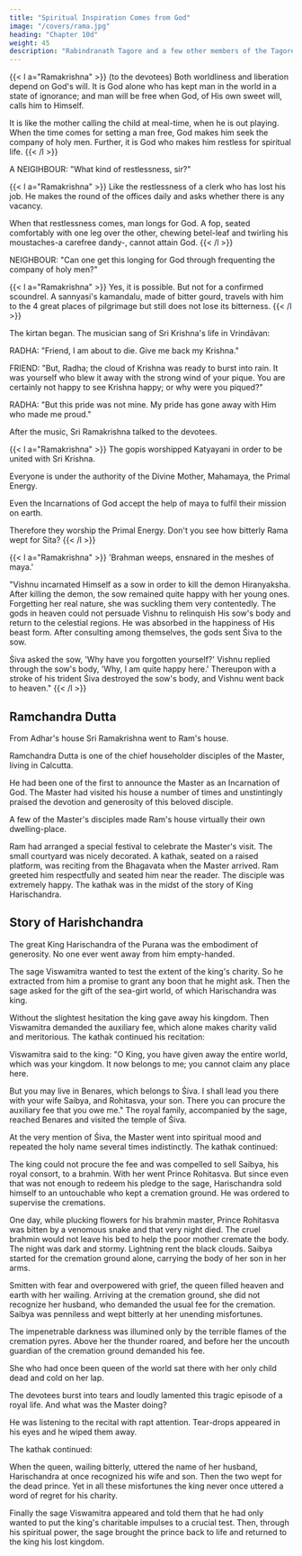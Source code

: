 ```yaml
---
title: "Spiritual Inspiration Comes from God"
image: "/covers/rama.jpg"
heading: "Chapter 10d"
weight: 45
description: "Rabindranath Tagore and a few other members of the Tagore family were present"
---
```



{{< l a="Ramakrishna" >}}
(to the devotees) Both worldliness and liberation depend on God's will. It is God alone who has kept man in the world in a state of ignorance; and man will be free when God, of His own sweet will, calls him to Himself.

It is like the mother calling the child at meal-time, when he is out playing. When the time comes for setting a man free, God makes him seek the company of holy men. Further, it is God who makes him restless for spiritual life.
{{< /l >}}


A NEIGIHBOUR: "What kind of restlessness, sir?"


{{< l a="Ramakrishna" >}}
Like the restlessness of a clerk who has lost his job. He makes the round of the offices daily and asks whether there is any vacancy. 

When that restlessness comes, man longs for God. A fop, seated comfortably with one leg over the other, chewing betel-leaf and twirling his moustaches-a carefree dandy-, cannot attain God.
{{< /l >}}


NEIGHBOUR: "Can one get this longing for God through frequenting the company of holy men?"


{{< l a="Ramakrishna" >}}
Yes, it is possible. But not for a confirmed scoundrel. A sannyasi's kamandalu, made of bitter gourd, travels with him to the 4 great places of pilgrimage but still does not lose its bitterness.
{{< /l >}}


The kirtan began. The musician sang of Sri Krishna's life in Vrindāvan:


RADHA: "Friend, I am about to die. Give me back my Krishna."

FRIEND: "But, Radha; the cloud of Krishna was ready to burst into rain. It was yourself who blew it away with the strong wind of your pique. You are certainly not happy to see Krishna happy; or why were you piqued?"

RADHA: "But this pride was not mine. My pride has gone away with Him who made me proud."


After the music, Sri Ramakrishna talked to the devotees.

{{< l a="Ramakrishna" >}}
The gopis worshipped Katyayani in order to be united with Sri Krishna.

Everyone is under the authority of the Divine Mother, Mahamaya, the Primal Energy.

Even the Incarnations of God accept the help of maya to fulfil their mission on earth.

Therefore they worship the Primal Energy. Don't you see how bitterly Rama wept for Sita? 
{{< /l >}}


{{< l a="Ramakrishna" >}}
'Brahman weeps, ensnared in the meshes of maya.'

"Vishnu incarnated Himself as a sow in order to kill the demon Hiranyaksha. After killing the demon, the sow remained quite happy with her young ones. Forgetting her real nature, she was suckling them very contentedly. The gods in heaven could not persuade Vishnu to relinquish His sow's body and return to the celestial regions. He was absorbed in the happiness of His beast form. After consulting among themselves, the gods sent Śiva to the sow. 

Śiva asked the sow, 'Why have you forgotten yourself?' Vishnu replied through the sow's body, 'Why, I am quite happy here.' Thereupon with a stroke of his trident Śiva destroyed the sow's body, and Vishnu went back to heaven."
{{< /l >}}


## Ramchandra Dutta

From Adhar's house Sri Ramakrishna went to Ram's house. 

Ramchandra Dutta is one of the chief householder disciples of the Master, living in Calcutta.

He had been one of the first to announce the Master as an Incarnation of God. The Master had visited his house a number of times and unstintingly praised the devotion and generosity of this beloved disciple. 

A few of the Master's disciples made Ram's house virtually their own dwelling-place.

Ram had arranged a special festival to celebrate the Master's visit. The small courtyard was nicely decorated. A kathak, seated on a raised platform, was reciting from the Bhagavata when the Master arrived. Ram greeted him respectfully and seated him near the reader. The disciple was extremely happy. The kathak was in the midst of the story of King Harischandra.


## Story of Harishchandra

The great King Harischandra of the Purana was the embodiment of generosity. No one ever went away from him empty-handed. 

The sage Viswamitra wanted to test the extent of the king's charity. So he extracted from him a promise to grant any boon that he might ask. Then the sage asked for the gift of the sea-girt world, of which Harischandra was king.

Without the slightest hesitation the king gave away his kingdom. Then Viswamitra demanded the auxiliary fee, which alone makes charity valid and meritorious. The kathak continued his recitation: 

Viswamitra said to the king: "O King, you have given away the entire world, which was your kingdom. It now belongs to me; you cannot claim any place here. 

But you may live in Benares, which belongs to Śiva. I shall lead you there with your wife Saibya, and Rohitasva, your son. There you can procure the auxiliary fee that you owe me." The royal family, accompanied by the sage, reached Benares and visited the temple of Śiva.

At the very mention of Śiva, the Master went into spiritual mood and repeated the holy name several times indistinctly.
The kathak continued:

The king could not procure the fee and was compelled to sell Saibya, his royal consort, to a brahmin. With her went Prince Rohitasva. But since even that was not enough to redeem his pledge to the sage, Harischandra sold himself to an untouchable who kept a cremation ground. He was ordered to supervise the cremations. 

One day, while plucking flowers for his brahmin master, Prince Rohitasva was bitten by a venomous snake and that very night died. The cruel brahmin would not leave his bed to help the poor mother cremate the body. The night was dark and stormy. Lightning rent the black clouds. Saibya started for the cremation ground alone, carrying the body of her son in her arms. 

Smitten with fear and overpowered with grief, the queen filled heaven and earth with her wailing. Arriving at the cremation ground, she did not recognize her husband, who demanded the usual fee for the cremation. Saibya was penniless and wept bitterly at her unending misfortunes. 

The impenetrable darkness was illumined only by the terrible flames of the cremation pyres. Above her the thunder roared, and before her the uncouth guardian of the cremation ground demanded his fee. 

She who had once been queen of the world sat there with her only child dead and cold on her lap.

The devotees burst into tears and loudly lamented this tragic episode of a royal life. And what was the Master doing? 

He was listening to the recital with rapt attention. Tear-drops appeared in his eyes and he wiped them away.

The kathak continued:

When the queen, wailing bitterly, uttered the name of her husband, Harischandra at once recognized his wife and son. Then the two wept for the dead prince. Yet in all these misfortunes the king never once uttered a word of regret for his charity. 

Finally the sage Viswamitra appeared and told them that he had only wanted to put the king's charitable impulses to a crucial test. Then, through his spiritual power, the sage brought the prince back to life and returned to the king his lost kingdom.



